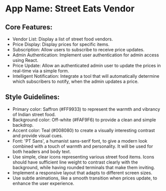 # **App Name**: Street Eats Vendor

## Core Features:

- Vendor List: Display a list of street food vendors.
- Price Display: Display prices for specific items.
- Subscription: Allow users to subscribe to receive price updates.
- Admin Authentication: Implement user authentication for admin access using React.
- Price Update: Allow an authenticated admin user to update the prices in real-time via a simple form.
- Intelligent Notification: Integrate a tool that will automatically determine which subscribers to notify, when the admin updates a price.

## Style Guidelines:

- Primary color: Saffron (#FF9933) to represent the warmth and vibrancy of Indian street food.
- Background color: Off-white (#FAF9F6) to provide a clean and simple backdrop.
- Accent color: Teal (#008080) to create a visually interesting contrast and provide visual cues.
- Font: 'PT Sans', a humanist sans-serif font, to give a modern look combined with a touch of warmth and personality. It will be used for both headers and body text.
- Use simple, clear icons representing various street food items.  Icons should have sufficient line weight to contrast clearly with the background, while having rounded terminals that make them inviting.
- Implement a responsive layout that adapts to different screen sizes.
- Use subtle animations, like a smooth transition when prices update, to enhance the user experience.